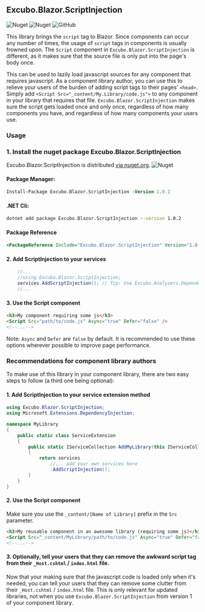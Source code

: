 ## Excubo.Blazor.ScriptInjection

![Nuget](https://img.shields.io/nuget/v/Excubo.Blazor.ScriptInjection)
![Nuget](https://img.shields.io/nuget/dt/Excubo.Blazor.ScriptInjection)
![GitHub](https://img.shields.io/github/license/excubo-ag/Blazor.ScriptInjection)

This library brings the `script` tag to Blazor. Since components can occur any number of times, the usage of `script` tags in components is usually frowned upon. The `Script` component in `Excubo.Blazor.ScriptInjection` is different, as it makes sure that the source file is only put into the page's body once.

This can be used to lazily load javascript sources for any component that requires javascript. As a component library author, you can use this to relieve your users of the burden of adding script tags to their pages' `<head>`. Simply add `<Script Src="_content/My.Library/code.js">` to any component in your library that requires that file. `Excubo.Blazor.ScriptInjection` makes sure the script gets loaded once and only once, regardless of how many components you have, and regardless of how many components your users use.


### Usage

### 1. Install the nuget package Excubo.Blazor.ScriptInjection

Excubo.Blazor.ScriptInjection is distributed [via nuget.org](https://www.nuget.org/packages/Excubo.Blazor.ScriptInjection/).
![Nuget](https://img.shields.io/nuget/v/Excubo.Blazor.ScriptInjection)

#### Package Manager:
```ps
Install-Package Excubo.Blazor.ScriptInjection -Version 1.0.2
```

#### .NET Cli:
```cmd
dotnet add package Excubo.Blazor.ScriptInjection --version 1.0.2
```

#### Package Reference
```xml
<PackageReference Include="Excubo.Blazor.ScriptInjection" Version="1.0.2" />
```

#### 2. Add ScriptInjection to your services

```cs
    //...
    //using Excubo.Blazor.ScriptInjection;
    services.AddScriptInjection(); // Tip: Use Excubo.Analyzers.DependencyInjectionValidation for warnings when you forget such a dependency
    //...
```

#### 3. Use the Script component

```html
<h3>My component requiring some js</h3>
<Script Src="path/to/code.js" Async="true" Defer="false" />
<!--...-->
```

Note: `Async` and `Defer` are `false` by default. It is recommended to use these options wherever possible to improve page performance. 

### Recommendations for component library authors

To make use of this library in your component library, there are two easy steps to follow (a third one being optional):

#### 1. Add ScriptInjection to your service extension method

```cs
using Excubo.Blazor.ScriptInjection;
using Microsoft.Extensions.DependencyInjection;

namespace MyLibrary
{
    public static class ServiceExtension
    {
        public static IServiceCollection AddMyLibrary(this IServiceCollection services)
        {
            return services
                //... add your own services here
                .AddScriptInjection();
        }
    }
}
```

#### 2. Use the Script component

Make sure you use the `_content/[Name of Library]` prefix in the `Src` parameter.

```html
<h3>My reusable component in an awesome library (requiring some js)</h3>
<Script Src="_content/MyLibrary/path/to/code.js" Async="true" Defer="false" />
<!--...-->
```

#### 3. Optionally, tell your users that they can remove the awkward script tag from their `_Host.cshtml` / `index.html` file.

Now that your making sure that the javascript code is loaded only when it's needed, you can tell your users that they can remove some clutter from their `_Host.cshtml` / `index.html` file. This is only relevant for updated libraries, not when you use `Excubo.Blazor.ScriptInjection` from version 1 of your component library.
